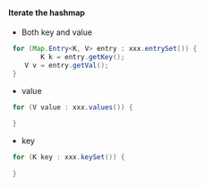 #### Iterate the hashmap

* Both key and value

```java
 for (Map.Entry<K, V> entry : xxx.entrySet()) {
 		K k = entry.getKey();
   	V v = entry.getVal();
 }
```

* value

```java
 for (V value : xxx.values()) {
 
 }
```

* key

```java
 for (K key : xxx.keySet()) {
 
 }
```

